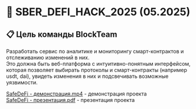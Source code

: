 # 🧪 SBER_DEFI_HACK_2025 (05.2025)

## 📋 Цель команды BlockTeam

Разработать сервис по аналитике и мониторингу смарт-контрактов и отслеживанию изменений в них.  
Это должна быть веб-платформа с интуитивно-понятным интерфейсом, которая позволяет выбирать протоколы и смарт-контракты (например usdt, dai), увидеть изменения в них и подсвечивать возможные уязвимости.

[SafeDeFi - демонстрация.mp4](https://drive.google.com/file/d/1Z1ICu-MCUs2q1f2tBV5iRKH37wim6-N8/view?usp=drive_link) - демонстрация проекта  
[SafeDeFi - презентация.pdf](https://drive.google.com/file/d/1n4QN2ok242C4BK0KLOGBeIxvNQti1M83/view?usp=drive_link) - презентация проекта
